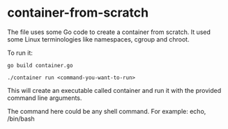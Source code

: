 # container-from-scratch

The file uses some Go code to create a container from scratch. It used some Linux terminologies like namespaces, cgroup and chroot.

To run it:

`go build container.go`

`./container run <command-you-want-to-run>`

This will create an executable called container and run it with the provided command line arguments.

The command here could be any shell command. For example: echo, /bin/bash
